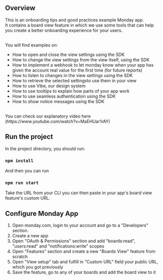 ## Overview
This is an onboarding tips and good practices example Monday app. 
<br>It contains a board view feature in which we use some tools that can help you create a better onboarding experience for your users.

<br>         
You will find examples on:

- How to open and close the view settings using the SDK
- How to change the view settings from the view itself, using the SDK 
- How to implement a webhook to let monday know when your app has given the account real value for the first time (for future reports) 
- How to listen to changes in the view settings using the SDK 
- How to retrieve the selected settingsto use them in your view
- How to use Vibe, our design system 
- How to use tooltips to explain how parts of your app work 
- How to use seamless authentication using the SDK 
- How to show notice messages using the SDK 

<br>
You can check our explanatory video here (https://www.youtube.com/watch?v=MaEHUar1rAY)

## Run the project

In the project directory, you should run:

### `npm install`

And then you can run

### `npm run start`

Take the URL from your CLI you can then paste in your app's board view feature's custom URL.

## Configure Monday App 

1. Open monday.com, login to your account and go to a "Developers" section.
2. Create a new app
3. Open "OAuth & Permissions" section and add "boards:read", "users:read" and "notifications:write" scopes
4. Open "Features" section and create a new "Boards View" feature from scratch
5. Open "View setup" tab and fulfill in "Custom URL" field your public URL, which you got previously
6. Save the feature, go to any of your boards and add the board view to it
